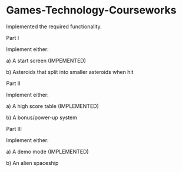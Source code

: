 # Games-Technology-Courseworks
Implemented the required functionality.

Part I

Implement either:

a) A start screen (IMPEMENTED)

b) Asteroids that split into smaller asteroids when hit 

Part II

Implement either:

a) A high score table (IMPLEMENTED)

b) A bonus/power-up system

Part III

Implement either:

a) A demo mode (IMPLEMENTED)

b) An alien spaceship



